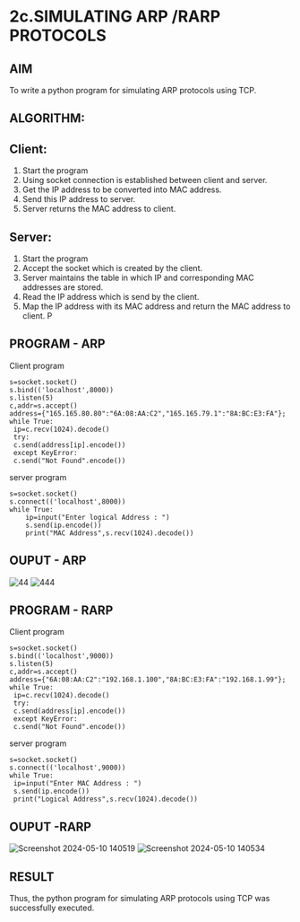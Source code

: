 # 2c.SIMULATING ARP /RARP PROTOCOLS
## AIM
To write a python program for simulating ARP protocols using TCP.
## ALGORITHM:
## Client:
1. Start the program
2. Using socket connection is established between client and server.
3. Get the IP address to be converted into MAC address.
4. Send this IP address to server.
5. Server returns the MAC address to client.
## Server:
1. Start the program
2. Accept the socket which is created by the client.
3. Server maintains the table in which IP and corresponding MAC addresses are
stored.
4. Read the IP address which is send by the client.
5. Map the IP address with its MAC address and return the MAC address to client.
P

## PROGRAM - ARP
Client program
```import socket
s=socket.socket()
s.bind(('localhost',8000))
s.listen(5)
c,addr=s.accept()
address={"165.165.80.80":"6A:08:AA:C2","165.165.79.1":"8A:BC:E3:FA"};
while True:
 ip=c.recv(1024).decode()
 try:
 c.send(address[ip].encode())
 except KeyError:
 c.send("Not Found".encode())
```
server program
```import socket
s=socket.socket()
s.connect(('localhost',8000))
while True:
    ip=input("Enter logical Address : ")
    s.send(ip.encode())
    print("MAC Address",s.recv(1024).decode())
```
## OUPUT - ARP
![44](https://github.com/user-attachments/assets/92449549-f518-446e-8000-18c465d3bf9f)
![444](https://github.com/user-attachments/assets/dbe88e30-1118-4ae9-b4e7-4a34b24598ed)

## PROGRAM - RARP
Client program 
```import socket
s=socket.socket()
s.bind(('localhost',9000))
s.listen(5)
c,addr=s.accept()
address={"6A:08:AA:C2":"192.168.1.100","8A:BC:E3:FA":"192.168.1.99"};
while True:
 ip=c.recv(1024).decode()
 try:
 c.send(address[ip].encode())
 except KeyError:
 c.send("Not Found".encode())
```
server program
```import socket
s=socket.socket()
s.connect(('localhost',9000))
while True:
 ip=input("Enter MAC Address : ")
 s.send(ip.encode())
 print("Logical Address",s.recv(1024).decode())
```
## OUPUT -RARP

![Screenshot 2024-05-10 140519](https://github.com/Priyaadarshinik/2c.ARP_RARP_PROTOCOLS/assets/150005158/9284c11a-9553-4557-adc4-dd059bb4828b)
![Screenshot 2024-05-10 140534](https://github.com/Priyaadarshinik/2c.ARP_RARP_PROTOCOLS/assets/150005158/f691f70f-b622-4a14-ae68-55235703d479)
## RESULT
Thus, the python program for simulating ARP protocols using TCP was successfully 
executed.
